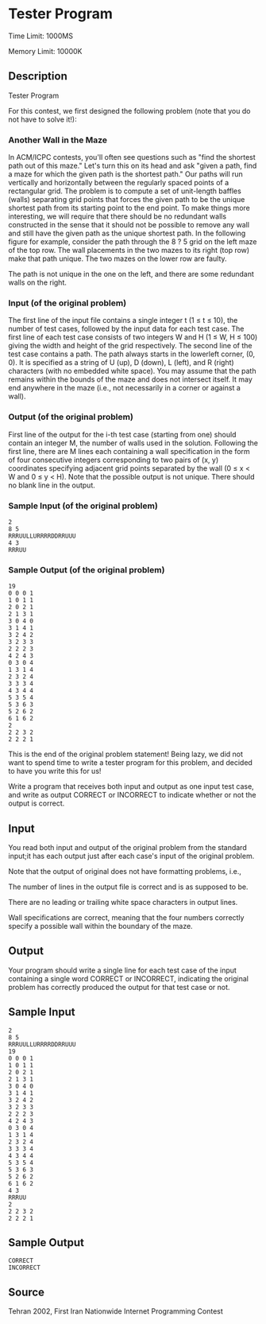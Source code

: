 # Tester Program

Time Limit: 1000MS

Memory Limit: 10000K


## Description

Tester Program

For this contest, we first designed the following problem (note that you do not have to solve it!):

### Another Wall in the Maze

In ACM/ICPC contests, you'll often see questions such as "find the shortest path out of this maze." Let's turn this on its head and ask "given a path, find a maze for which the given path is the shortest path." Our paths will run vertically and horizontally between the regularly spaced points of a rectangular grid. The problem is to compute a set of unit-length baffles (walls) separating grid points that forces the given path to be the unique shortest path from its starting point to the end point. To make things more interesting, we will require that there should be no redundant walls constructed in the sense that it should not be possible to remove any wall and still have the given path as the unique shortest path. In the following figure for example, consider the path through the 8 ? 5 grid on the left maze of the top row. The wall placements in the two mazes to its right (top row) make that path unique. The two mazes on the lower row are faulty.

The path is not unique in the one on the left, and there are some redundant walls on the right.

### Input (of the original problem)

The first line of the input file contains a single integer t (1 ≤ t ≤ 10), the number of test cases, followed by the input data for each test case. The first line of each test case consists of two integers W and H (1 ≤ W, H ≤ 100) giving the width and height of the grid respectively. The second line of the test case contains a path. The path always starts in the lowerleft corner, (0, 0). It is specified as a string of U (up), D (down), L (left), and R (right) characters (with no embedded white space). You may assume that the path remains within the bounds of the maze and does not intersect itself. It may end anywhere in the maze (i.e., not necessarily in a corner or against a wall).

### Output (of the original problem)

First line of the output for the i-th test case (starting from one) should contain an integer M, the number of walls used in the solution. Following the first line, there are M lines each containing a wall specification in the form of four consecutive integers corresponding to two pairs of (x, y) coordinates specifying adjacent grid points separated by the wall (0 ≤ x < W and 0 ≤ y < H). Note that the possible output is not unique. There should no blank line in the output.

### Sample Input (of the original problem)

```
2
8 5
RRRUULLURRRRDDRRUUU
4 3
RRRUU
```

### Sample Output (of the original problem)

```
19
0 0 0 1
1 0 1 1
2 0 2 1
2 1 3 1
3 0 4 0
3 1 4 1
3 2 4 2
3 2 3 3
2 2 2 3
4 2 4 3
0 3 0 4
1 3 1 4
2 3 2 4
3 3 3 4
4 3 4 4
5 3 5 4
5 3 6 3
5 2 6 2
6 1 6 2
2
2 2 3 2
2 2 2 1
```

This is the end of the original problem statement! Being lazy, we did not want to spend time to write a tester program for this problem, and decided to have you write this for us!

Write a program that receives both input and output as one input test case, and write as output CORRECT or INCORRECT to indicate whether or not the output is correct.


## Input

You read both input and output of the original problem from the standard input;it has each output just after each case's input of the original problem.

Note that the output of original does not have formatting problems, i.e.,

The number of lines in the output file is correct and is as supposed to be.

There are no leading or trailing white space characters in output lines.

Wall specifications are correct, meaning that the four numbers correctly specify a possible wall within the boundary of the maze.


## Output

Your program should write a single line for each test case of the input containing a single word CORRECT or INCORRECT, indicating the original problem has correctly produced the output for that test case or not.


## Sample Input

```
2
8 5
RRRUULLURRRRDDRRUUU
19
0 0 0 1
1 0 1 1
2 0 2 1
2 1 3 1
3 0 4 0
3 1 4 1
3 2 4 2
3 2 3 3
2 2 2 3
4 2 4 3
0 3 0 4
1 3 1 4
2 3 2 4
3 3 3 4
4 3 4 4
5 3 5 4
5 3 6 3
5 2 6 2
6 1 6 2
4 3
RRRUU
2
2 2 3 2
2 2 2 1
```


## Sample Output

```
CORRECT
INCORRECT
```


## Source

Tehran 2002, First Iran Nationwide Internet Programming Contest
